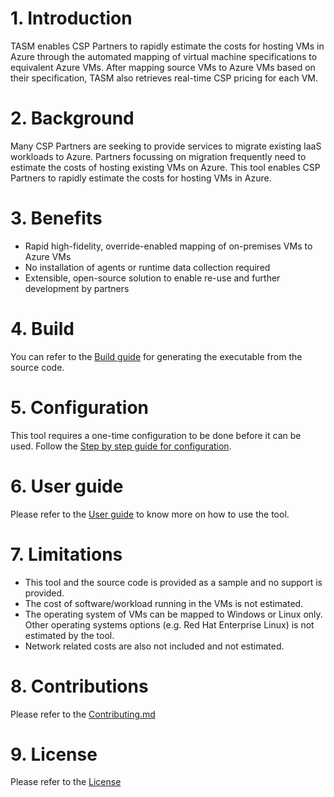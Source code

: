 
#  1. Introduction
TASM enables CSP Partners to rapidly estimate the costs for hosting VMs in Azure through the automated mapping of virtual machine specifications to equivalent Azure VMs. After mapping source VMs to Azure VMs based on their specification, TASM also retrieves real-time CSP pricing for each VM.

# 2. Background
Many CSP Partners are seeking to provide services to migrate existing IaaS workloads to Azure. Partners focussing on migration frequently need to estimate the costs of hosting existing VMs on Azure. This tool enables CSP Partners to rapidly estimate the costs for hosting VMs in Azure.

# 3. Benefits
* Rapid high-fidelity, override-enabled mapping of on-premises VMs to Azure VMs
* No installation of agents or runtime data collection required
* Extensible, open-source solution to enable re-use and further development by partners

# 4. Build
You can refer to the [Build guide][1] for generating the executable from the source code.

# 5. Configuration
This tool requires a one-time configuration to be done before it can be used. Follow the [Step by step guide for configuration][2].

# 6. User guide
Please refer to the [User guide][3] to know more on how to use the tool.

# 7. Limitations
* This tool and the source code is provided as a sample and no support is provided. 
* The cost of software/workload running in the VMs is not estimated.
* The operating system of VMs can be mapped to Windows or Linux only. Other operating systems options (e.g. Red Hat Enterprise Linux) is not estimated by the tool.
* Network related costs are also not included and not estimated.

# 8. Contributions
Please refer to the [Contributing.md][4]

# 9. License
Please refer to the [License][5]

[1]: docs/Build.md
[2]: docs/Configure.md
[3]: docs/UserGuide.md
[4]: Contributing.md
[5]: LICENSE
